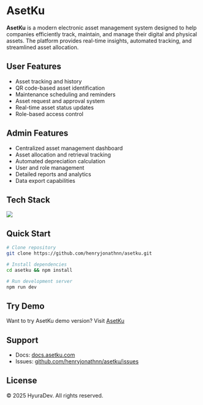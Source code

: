# AsetKu

**AsetKu** is a modern electronic asset management system designed to help companies efficiently track, maintain, and manage their digital and physical assets. The platform provides real-time insights, automated tracking, and streamlined asset allocation.

<!--![AsetKu Dashboard](https://via.placeholder.com/800x400)-->

## User Features
- Asset tracking and history  
- QR code-based asset identification  
- Maintenance scheduling and reminders  
- Asset request and approval system  
- Real-time asset status updates  
- Role-based access control  

## Admin Features  
- Centralized asset management dashboard  
- Asset allocation and retrieval tracking  
- Automated depreciation calculation  
- User and role management  
- Detailed reports and analytics  
- Data export capabilities  

## Tech Stack  
<p>  
  <img src="https://skillicons.dev/icons?i=mysql,laravel,tailwind,datatable,jqeury&perline=6" />  
</p>  

## Quick Start  

```bash  
# Clone repository  
git clone https://github.com/henryjonathnn/asetku.git  

# Install dependencies  
cd asetku && npm install  

# Run development server  
npm run dev  
```

## Try Demo  
Want to try AsetKu demo version? Visit [AsetKu](https://asetku-demo.vercel.app/)  

## Support  
- Docs: [docs.asetku.com](https://github.com/henryjonathnn/asetku)  
- Issues: [github.com/henryjonathnn/asetku/issues](https://github.com/henryjonathnn/asetku/issues)  

## License  
© 2025 HyuraDev. All rights reserved.
